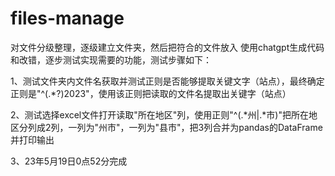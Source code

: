 # files-manage
对文件分级整理，逐级建立文件夹，然后把符合的文件放入
使用chatgpt生成代码和改错，逐步测试实现需要的功能，测试步骤如下：

1、测试文件夹内文件名获取并测试正则是否能够提取关键文字（站点），最终确定正则是"^(.*?)2023"，使用该正则把读取的文件名提取出关键字（站点）

2、测试选择excel文件打开读取"所在地区"列，使用正则"^(.*州|.*市)"把所在地区分列成2列，一列为"州市"，一列为"县市"，把3列合并为pandas的DataFrame并打印输出

3、23年5月19日0点52分完成
